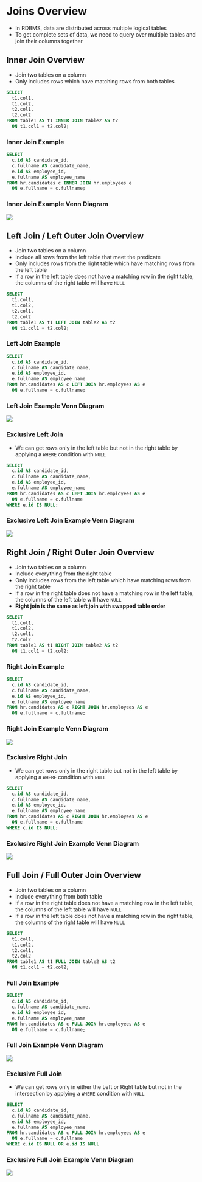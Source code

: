 # Joins Overview

- In RDBMS, data are distributed across multiple logical tables
- To get complete sets of data, we need to query over multiple tables and join their columns together

## Inner Join Overview

- Join two tables on a column
- Only includes rows which have matching rows from both tables

```sql
SELECT 
  t1.col1, 
  t1.col2, 
  t2.col1, 
  t2.col2
FROM table1 AS t1 INNER JOIN table2 AS t2
  ON t1.col1 = t2.col2;
```

### Inner Join Example

```sql
SELECT  
  c.id AS candidate_id, 
  c.fullname AS candidate_name,
  e.id AS employee_id,
  e.fullname AS employee_name
FROM hr.candidates c INNER JOIN hr.employees e 
  ON e.fullname = c.fullname;
```

### Inner Join Example Venn Diagram

<img src="../../figures/venn-diagram-inner-join.png">

## Left Join / Left Outer Join Overview

- Join two tables on a column
- Include all rows from the left table that meet the predicate
- Only includes rows from the right table which have matching rows from the left table
- If a row in the left table does not have a matching row in the right table, the columns of the right table will have `NULL`

```sql
SELECT 
  t1.col1, 
  t1.col2, 
  t2.col1,
  t2.col2
FROM table1 AS t1 LEFT JOIN table2 AS t2
  ON t1.col1 = t2.col2;
```

### Left Join Example

```sql
SELECT  
  c.id AS candidate_id, 
  c.fullname AS candidate_name,
  e.id AS employee_id,
  e.fullname AS employee_name
FROM hr.candidates AS c LEFT JOIN hr.employees AS e 
  ON e.fullname = c.fullname;
```

### Left Join Example Venn Diagram

<img src="../../figures/venn-diagram-left-join.png">

### Exclusive Left Join

- We can get rows only in the left table but not in the right table by applying a `WHERE` condition with `NULL`

```sql
SELECT  
  c.id AS candidate_id, 
  c.fullname AS candidate_name,
  e.id AS employee_id,
  e.fullname AS employee_name
FROM hr.candidates AS c LEFT JOIN hr.employees AS e 
  ON e.fullname = c.fullname
WHERE e.id IS NULL;
```

### Exclusive Left Join Example Venn Diagram

<img src="../../figures/venn-diagram-exclusive-left-join.png">

## Right Join / Right Outer Join Overview

- Join two tables on a column
- Include everything from the right table
- Only includes rows from the left table which have matching rows from the right table
- If a row in the right table does not have a matching row in the left table, the columns of the left table will have `NULL`
- **Right join is the same as left join with swapped table order**

```sql
SELECT 
  t1.col1, 
  t1.col2, 
  t2.col1, 
  t2.col2
FROM table1 AS t1 RIGHT JOIN table2 AS t2
  ON t1.col1 = t2.col2;
```

### Right Join Example

```sql
SELECT  
  c.id AS candidate_id, 
  c.fullname AS candidate_name,
  e.id AS employee_id,
  e.fullname AS employee_name
FROM hr.candidates AS c RIGHT JOIN hr.employees AS e 
  ON e.fullname = c.fullname;
```

### Right Join Example Venn Diagram

<img src="../../figures/venn-diagram-right-join.png">

### Exclusive Right Join

- We can get rows only in the right table but not in the left table by applying a `WHERE` condition with `NULL`

```sql
SELECT  
  c.id AS candidate_id, 
  c.fullname AS candidate_name,
  e.id AS employee_id,
  e.fullname AS employee_name
FROM hr.candidates AS c RIGHT JOIN hr.employees AS e 
  ON e.fullname = c.fullname
WHERE c.id IS NULL;
```

### Exclusive Right Join Example Venn Diagram

<img src="../../figures/venn-diagram-exclusive-right-join.png">

## Full Join / Full Outer Join Overview

- Join two tables on a column
- Include everything from both table
- If a row in the right table does not have a matching row in the left table, the columns of the left table will have `NULL`
- If a row in the left table does not have a matching row in the right table, the columns of the right table will have `NULL`

```sql
SELECT 
  t1.col1, 
  t1.col2, 
  t2.col1, 
  t2.col2
FROM table1 AS t1 FULL JOIN table2 AS t2
  ON t1.col1 = t2.col2;
```

### Full Join Example

```sql
SELECT  
  c.id AS candidate_id, 
  c.fullname AS candidate_name,
  e.id AS employee_id,
  e.fullname AS employee_name
FROM hr.candidates AS c FULL JOIN hr.employees AS e 
  ON e.fullname = c.fullname;
```

### Full Join Example Venn Diagram

<img src="../../figures/venn-diagram-full-join.png">

### Exclusive Full Join

- We can get rows only in either the Left or Right table but not in the intersection by applying a `WHERE` condition with `NULL`

```sql
SELECT  
  c.id AS candidate_id, 
  c.fullname AS candidate_name,
  e.id AS employee_id,
  e.fullname AS employee_name
FROM hr.candidates AS c FULL JOIN hr.employees AS e 
  ON e.fullname = c.fullname
WHERE c.id IS NULL OR e.id IS NULL
```

### Exclusive Full Join Example Venn Diagram

<img src="../../figures/venn-diagram-exclusive-full-join.png">
